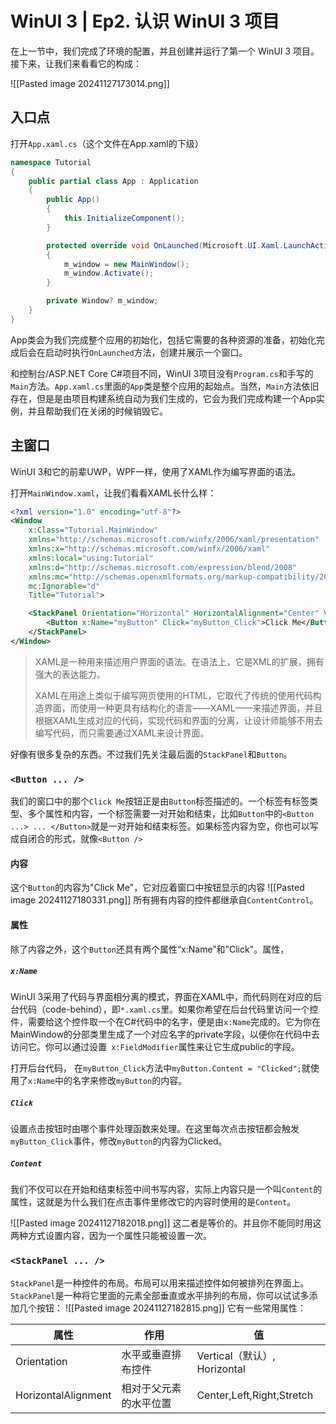# WinUI 3 | Ep2. 认识 WinUI 3 项目

在上一节中，我们完成了环境的配置，并且创建并运行了第一个 WinUI 3 项目。接下来，让我们来看看它的构成：

![[Pasted image 20241127173014.png]]

## 入口点

打开`App.xaml.cs`（这个文件在App.xaml的下级）

```csharp
namespace Tutorial
{
    public partial class App : Application
    {
        public App()
        {
            this.InitializeComponent();
        }

        protected override void OnLaunched(Microsoft.UI.Xaml.LaunchActivatedEventArgs args)
        {
            m_window = new MainWindow();
            m_window.Activate();
        }

        private Window? m_window;
    }
}
```

App类会为我们完成整个应用的初始化，包括它需要的各种资源的准备，初始化完成后会在启动时执行`OnLaunched`方法，创建并展示一个窗口。

和控制台/ASP.NET Core C#项目不同，WinUI 3项目没有`Program.cs`和手写的`Main`方法。`App.xaml.cs`里面的`App`类是整个应用的起始点。当然，`Main`方法依旧存在，但是是由项目构建系统自动为我们生成的，它会为我们完成构建一个App实例，并且帮助我们在关闭的时候销毁它。

## 主窗口

WinUI 3和它的前辈UWP，WPF一样，使用了XAML作为编写界面的语法。

打开`MainWindow.xaml`，让我们看看XAML长什么样：

```xml
<?xml version="1.0" encoding="utf-8"?>
<Window
    x:Class="Tutorial.MainWindow"
    xmlns="http://schemas.microsoft.com/winfx/2006/xaml/presentation"
    xmlns:x="http://schemas.microsoft.com/winfx/2006/xaml"
    xmlns:local="using:Tutorial"
    xmlns:d="http://schemas.microsoft.com/expression/blend/2008"
    xmlns:mc="http://schemas.openxmlformats.org/markup-compatibility/2006"
    mc:Ignorable="d"
    Title="Tutorial">

    <StackPanel Orientation="Horizontal" HorizontalAlignment="Center" VerticalAlignment="Center">
        <Button x:Name="myButton" Click="myButton_Click">Click Me</Button>
    </StackPanel>
</Window>
```

> XAML是一种用来描述用户界面的语法。在语法上，它是XML的扩展，拥有强大的表达能力。
> 
> XAML在用途上类似于编写网页使用的HTML，它取代了传统的使用代码构造界面，而使用一种更具有结构化的语言——XAML——来描述界面，并且根据XAML生成对应的代码，实现代码和界面的分离，让设计师能够不用去编写代码，而只需要通过XAML来设计界面。

好像有很多复杂的东西。不过我们先关注最后面的`StackPanel`和`Button`。

### `<Button ... />`

我们的窗口中的那个`Click Me`按钮正是由`Button`标签描述的。一个标签有标签类型、多个属性和内容，一个标签需要一对开始和结束，比如`Button`中的`<Button ...> ... </Button>`就是一对开始和结束标签。如果标签内容为空，你也可以写成自闭合的形式，就像`<Button />`

#### 内容

这个`Button`的内容为"Click Me"，它对应着窗口中按钮显示的内容
![[Pasted image 20241127180331.png]]
所有拥有内容的控件都继承自`ContentControl`。

#### 属性

除了内容之外，这个`Button`还具有两个属性“x:Name”和"Click"。属性，

##### `x:Name`

WinUI 3采用了代码与界面相分离的模式，界面在XAML中，而代码则在对应的后台代码（code-behind），即`*.xaml.cs`里。如果你希望在后台代码里访问一个控件，需要给这个控件取一个在C#代码中的名字，便是由`x:Name`完成的。它为你在MainWindow的分部类里生成了一个对应名字的private字段，以便你在代码中去访问它。你可以通过设置` x:FieldModifier`属性来让它生成public的字段。

打开后台代码， 在`myButton_Click`方法中`myButton.Content = "Clicked";`就使用了`x:Name`中的名字来修改`myButton`的内容。

##### `Click`

设置点击按钮时由哪个事件处理函数来处理。在这里每次点击按钮都会触发`myButton_Click`事件，修改`myButton`的内容为Clicked。

##### `Content`

我们不仅可以在开始和结束标签中间书写内容，实际上内容只是一个叫`Content`的属性，这就是为什么我们在点击事件里修改它的内容时使用的是`Content`。

![[Pasted image 20241127182018.png]]
这二者是等价的。并且你不能同时用这两种方式设置内容，因为一个属性只能被设置一次。

### `<StackPanel ... />`

`StackPanel`是一种控件的布局。布局可以用来描述控件如何被排列在界面上。`StackPanel`是一种将它里面的元素全部垂直或水平排列的布局，你可以试试多添加几个按钮：
![[Pasted image 20241127182815.png]]
它有一些常用属性：

| 属性                  | 作用          | 值                         |
| ------------------- | ----------- | ------------------------- |
| Orientation         | 水平或垂直排布控件   | Vertical（默认）, Horizontal  |
| HorizontalAlignment | 相对于父元素的水平位置 | Center,Left,Right,Stretch |
